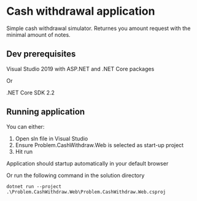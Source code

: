 # Cash withdrawal application

Simple cash withdrawal simulator. Returnes you amount request with the minimal amount of notes.

## Dev prerequisites
Visual Studio 2019 with ASP.NET and .NET Core packages

Or 

.NET Core SDK 2.2

## Running application
You can either:

1. Open sln file in Visual Studio
2. Ensure Problem.CashWithdraw.Web is selected as start-up project
3. Hit run

Application should startup automatically in your default browser

Or run the following command in the solution directory
```
dotnet run --project .\Problem.CashWithdraw.Web\Problem.CashWithdraw.Web.csproj
```